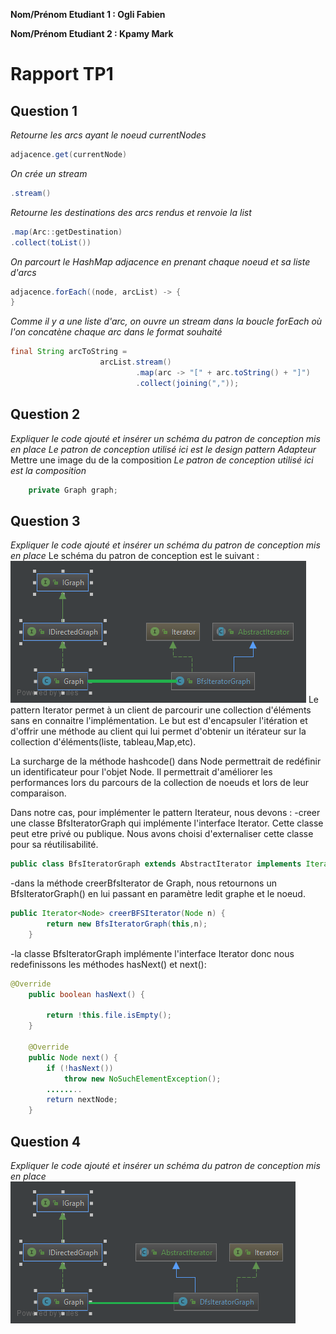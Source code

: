 **Nom/Prénom Etudiant 1 : Ogli Fabien**

**Nom/Prénom Etudiant 2 : Kpamy Mark**

# Rapport TP1

## Question 1
*Retourne les arcs ayant le noeud currentNodes*
```Java
adjacence.get(currentNode) 
```
*On crée un stream*
```Java
.stream()
```
*Retourne les destinations des arcs rendus et renvoie la list*
```Java
.map(Arc::getDestination)
.collect(toList())
```

*On parcourt le HashMap adjacence en prenant chaque noeud et sa liste d'arcs*
```Java
adjacence.forEach((node, arcList) -> {
}
```


*Comme il y a une liste d'arc, on ouvre un stream dans la boucle forEach où l'on concatène chaque arc dans le format souhaité*
```Java
final String arcToString =
                    arcList.stream()
                            .map(arc -> "[" + arc.toString() + "]")
                            .collect(joining(","));
```
## Question 2
*Expliquer le code ajouté et insérer un schéma du patron de conception mis en place*
*Le patron de conception utilisé ici est le design pattern Adapteur*
Mettre une image du de la composition
*Le patron de conception utilisé ici est la composition*
```Java
    private Graph graph;
```
## Question 3
*Expliquer le code ajouté et insérer un schéma du patron de conception mis en place*
Le schéma du patron de conception est le suivant :
![Package graph](images/Bfsiterator.png)
Le pattern Iterator permet à un client de parcourir une collection d'éléments sans en connaitre l'implémentation.
Le but est d'encapsuler l'itération et d'offrir une méthode au client qui lui permet 
d'obtenir un itérateur sur la collection d'éléments(liste, tableau,Map,etc).

La surcharge de la méthode hashcode() dans Node permettrait de redéfinir
un identificateur pour l'objet Node. Il permettrait d'améliorer les performances lors du parcours
de la collection de noeuds et lors de leur comparaison.

Dans notre cas, pour implémenter le pattern Iterateur, nous devons :
-creer une classe BfsIteratorGraph<Node> qui implémente l'interface Iterator. Cette classe peut etre privé ou publique. 
Nous avons choisi d'externaliser cette classe pour sa réutilisabilité.
```Java
public class BfsIteratorGraph extends AbstractIterator implements Iterator<Node> {}
```
-dans la méthode creerBfsIterator de Graph, nous retournons un BfsIteratorGraph() en lui passant
en paramètre ledit graphe et le noeud.
```Java
public Iterator<Node> creerBFSIterator(Node n) {
        return new BfsIteratorGraph(this,n);
    }
```
-la classe BfsIteratorGraph implémente l'interface Iterator donc nous redefinissons les 
méthodes hasNext() et next():
```Java
@Override
    public boolean hasNext() {

        return !this.file.isEmpty();
    }

    @Override
    public Node next() {
        if (!hasNext())
            throw new NoSuchElementException();
        ........
        return nextNode;
    }
```




## Question 4
*Expliquer le code ajouté et insérer un schéma du patron de conception mis en place*
![Package graph](images/DfsIteratorGraph.png)
